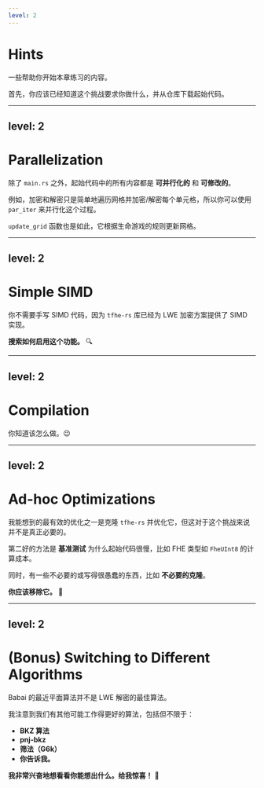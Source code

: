 ```yaml
---
level: 2
---
```

# Hints

一些帮助你开始本章练习的内容。

<v-click>

首先，你应该已经知道这个挑战要求你做什么，并从仓库下载起始代码。

</v-click>

---
level: 2
---
# Parallelization

<v-click>

除了 `main.rs` 之外，起始代码中的所有内容都是 **可并行化的** 和 **可修改的**。

</v-click>

<v-click>

例如，加密和解密只是简单地遍历网格并加密/解密每个单元格，所以你可以使用 `par_iter` 来并行化这个过程。

</v-click>

<v-click>

`update_grid` 函数也是如此，它根据生命游戏的规则更新网格。

</v-click>

---
level: 2
---
# Simple SIMD

<v-click>

你不需要手写 SIMD 代码，因为 `tfhe-rs` 库已经为 LWE 加密方案提供了 SIMD 实现。

</v-click>

<v-click>

**搜索如何启用这个功能。** 🔍

</v-click>

---
level: 2
---
# Compilation

<v-click>

你知道该怎么做。😉

</v-click>

---
level: 2
---
# Ad-hoc Optimizations

<v-click>

我能想到的最有效的优化之一是克隆 `tfhe-rs` 并优化它，但这对于这个挑战来说并不是真正必要的。

</v-click>

<v-click>

第二好的方法是 **基准测试** 为什么起始代码很慢，比如 FHE 类型如 `FheUInt8` 的计算成本。

</v-click>

<v-click>

同时，有一些不必要的或写得很愚蠢的东西，比如 **不必要的克隆**。

</v-click>

<v-click>

**你应该移除它。** 🧹

</v-click>

---
level: 2
---
# (Bonus) Switching to Different Algorithms

<v-click>

Babai 的最近平面算法并不是 LWE 解密的最佳算法。

</v-click>

<v-click>

我注意到我们有其他可能工作得更好的算法，包括但不限于：

</v-click>

<div v-click>

- **BKZ 算法**
- **pnj-bkz**
- **筛法（G6k）**
- **你告诉我。**

</div>

<v-click>

**我非常兴奋地想看看你能想出什么。给我惊喜！** 🎉

</v-click>